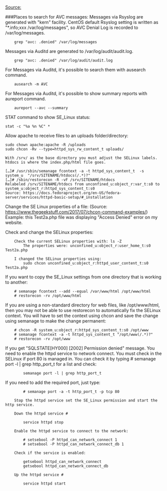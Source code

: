 [Source: ](https://www.server-world.info/en/note?os=CentOS_7&p=selinux&f=7)

###Places to search for AVC messages:
Messages via Rsyslog are generated with "kern" facility. CentOS default Rsyslog setting is written as "*.info;xxx /var/log/messages", so AVC Denial Log is recorded to /var/log/messages.

```
	grep "avc: .denied" /var/log/messages
```

Messages via Auditd are generated to /var/log/audit/audit.log.

```
	grep "avc: .denied" /var/log/audit/audit.log
```

For Messages via Auditd, it's possible to search them with ausearch command.

```
	ausearch -m AVC
```

For Messages via Auditd, it's possible to show summary reports with aureport command.

```
	aureport --avc --summary
```

STAT command to show SE_Linux status:

```
stat -c "%a %n %C" *
```

Allow apache to receive files to an uploads folder/directory:

```
sudo chown apache:apache -R /uploads
sudo chcon -Rv --type=httpd_sys_rw_content_t uploads/
```

```
With /srv/ as the base directory you must adjust the SELinux labels.
htdocs is where the index.php/html file goes.

[…]# /usr/sbin/semanage fcontext -a -t httpd_sys_content_t  -s system_u  "/srv/SITENAME/htdocs(/.*)?"
[…]# /sbin/restorecon -R -vF /srv/SITENAME/htdocs
Relabeled /srv/SITENAME/htdocs from unconfined_u:object_r:var_t:s0 to system_u:object_r:httpd_sys_content_t:s0
Source: https://docs.fedoraproject.org/en-US/fedora-server/services/httpd-basic-setup/#_installation
```

Change the SE Linux properties of a file: (Source: https://www.thegeekstuff.com/2017/07/chcon-command-examples/)
Example: this Test2a.php file was displaying "Access Denied" error on my website.

Check and change the SELinux properties:
```
	Check the current SELinux properties with: ls -Z
		The properties were: unconfined_u:object_r:user_home_t:s0 Test2a.php

	I changed the SELinux properties using:
		sudo chcon unconfined_u:object_r:httpd_user_content_t:s0 Test2a.php
```

If you want to copy the SE_Linux settings from one directory that is working to another:
```
	# semanage fcontext --add --equal /var/www/html /opt/www/html
	# restorecon -rv /opt/www/html
```

If you are using a non-standard directory for web files, like /opt/www/html, then you may not be able to use restorecon to automatically fix the SELinux context. You will have to set the context using chcon and save the change using semanage to make the change permanent:
```
	# chcon -R system_u:object_r:httpd_sys_content_t:s0 /opt/www
	# semanage fcontext -a -t httpd_sys_content_t "/opt/www(/.*)?"
	# restorecon -rv /opt/www
```

If you get "SQLSTATE[HY000] [2002] Permission denied" message. You need to enable the httpd service to network connect.
You must check in the SELinux if port 80 is managed in. You can check it by typing # semanage port -l | grep http_port_t for a list and check:
```
		semanage port -l | grep http_port_t
```

If you need to add the required port, just type:
```
		# semanage port -a -t http_port_t -p tcp 80
```

		Stop the httpd service set the SE_Linux permission and start the http service.

		Down the httpd service #
```
		service httpd stop
```
		Enable the httpd service to connect to the network:
```
		# setsebool -P httpd_can_network_connect 1
		# setsebool -P httpd_can_network_connect_db 1
```
		Check if the service is enabled:
```
		getsebool httpd_can_network_connect
		getsebool httpd_can_network_connect_db
```
		Up the httpd service # 
```
		service httpd start
```
